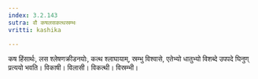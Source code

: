 ```yaml
---
index: 3.2.143
sutra: वौ कषलसकत्थस्रम्भः
vritti: kashika

---
```

कष हिंसार्थः, लस श्लेषणक्रीडनयोः, कत्थ श्लाघायाम्, स्रम्भु विश्वासे, एतेभ्यो धातुभ्यो विशब्दे उपपदे घिनुण् प्रत्ययो भवति। विकाषी। विलासी। विकत्थी। विस्रम्भी।